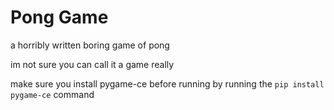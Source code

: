 # Pong Game
a horribly written boring game of pong

im not sure you can call it a game really

make sure you install pygame-ce before running by running the `pip install pygame-ce` command